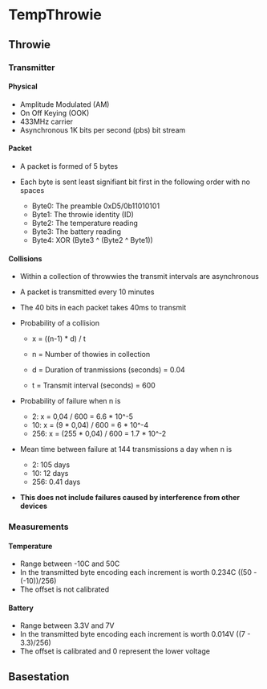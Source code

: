 # TempThrowie

## Throwie

### Transmitter

#### Physical

   - Amplitude Modulated (AM) 
   - On Off Keying (OOK) 
   - 433MHz carrier
   - Asynchronous 1K bits per second (pbs) bit stream 

#### Packet

   - A packet is formed of 5 bytes
   - Each byte is sent least signifiant bit first in the following order
     with no spaces

      - Byte0: The preamble 0xD5/0b11010101
      - Byte1: The throwie identity (ID)
      - Byte2: The temperature reading
      - Byte3: The battery reading
      - Byte4: XOR (Byte3 ^ (Byte2 ^ Byte1))  

#### Collisions

   - Within a collection of throwwies the transmit intervals are asynchronous
   
   - A packet is transmitted every 10 minutes
   
   - The 40 bits in each packet takes 40ms to transmit

   - Probability of a collision

      - x = ((n-1) * d) / t

      - n = Number of thowies in collection

      - d = Duration of tranmissions (seconds) = 0.04

      - t = Transmit interval (seconds) = 600

   - Probability of failure when n is

      - 2:     x = 0,04 / 600          = 6.6 * 10^-5
      - 10:    x = (9 * 0,04) / 600    = 6   * 10^-4
      - 256:   x = (255 * 0,04) / 600  = 1.7 * 10^-2
   
   - Mean time between failure at 144 transmissions a day when n is
      
      - 2:     105 days 
      - 10:    12 days    
      - 256:   0.41 days

   - **This does not include failures caused by interference from other devices**

### Measurements

#### Temperature

   - Range between -10C and 50C
   - In the transmitted byte encoding each increment is worth 0.234C ((50 - (-10))/256) 
   - The offset is not calibrated

#### Battery

   - Range between 3.3V and 7V
   - In the transmitted byte encoding each increment is worth 0.014V ((7 - 3.3)/256) 
   - The offset is calibrated and 0 represent the lower voltage











   

## Basestation


